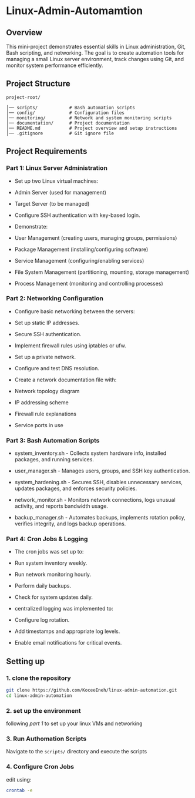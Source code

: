 # Linux-Admin-Automamtion

## Overview
This mini-project demonstrates essential skills in Linux administration, Git, Bash scripting, and networking. The goal is to create automation tools for managing a small Linux server environment, track changes using Git, and monitor system performance efficiently.

## Project Structure
```
project-root/

│── scripts/            # Bash automation scripts
│── config/             # Configuration files
│── monitoring/         # Network and system monitoring scripts
│── documentation/      # Project documentation
│── README.md           # Project overview and setup instructions
│── .gitignore          # Git ignore file

```

## Project Requirements

### Part 1: Linux Server Administration

- Set up two Linux virtual machines:

- Admin Server (used for management)

- Target Server (to be managed)

- Configure SSH authentication with key-based login.

- Demonstrate:

- User Management (creating users, managing groups, permissions)

- Package Management (installing/configuring software)

- Service Management (configuring/enabling services)

- File System Management (partitioning, mounting, storage management)

- Process Management (monitoring and controlling processes)

### Part 2: Networking Configuration

- Configure basic networking between the servers:

- Set up static IP addresses.

- Secure SSH authentication.

- Implement firewall rules using iptables or ufw.

- Set up a private network.

- Configure and test DNS resolution.

- Create a network documentation file with:

- Network topology diagram

- IP addressing scheme

- Firewall rule explanations

- Service ports in use

### Part 3: Bash Automation Scripts

- system_inventory.sh - Collects system hardware info, installed packages, and running services.

- user_manager.sh - Manages users, groups, and SSH key authentication.

- system_hardening.sh - Secures SSH, disables unnecessary services, updates packages, and enforces security policies.

- network_monitor.sh - Monitors network connections, logs unusual activity, and reports bandwidth usage.

- backup_manager.sh - Automates backups, implements rotation policy, verifies integrity, and logs backup operations.

### Part 4: Cron Jobs & Logging

- The cron jobs was set up to:

- Run system inventory weekly.

- Run network monitoring hourly.

- Perform daily backups.

- Check for system updates daily.

- centralized logging was implemented to:

- Configure log rotation.

- Add timestamps and appropriate log levels.

- Enable email notifications for critical events.


## Setting up

### 1. clone the repository

```bash
git clone https://github.com/KoceeEneh/linux-admin-automation.git
cd linux-admin-automation
```

### 2. set up the environment

following *part 1* to set up your linux VMs and networking

### 3. Run Authomation Scripts

Navigate to the `scripts/` directory and execute the scripts 

### 4. Configure Cron Jobs

edit using:

```bash
crontab -e
```






